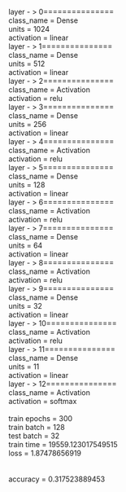 layer - > 0===============<br>class_name = Dense<br>units = 1024<br>activation = linear<br>layer - > 1===============<br>class_name = Dense<br>units = 512<br>activation = linear<br>layer - > 2===============<br>class_name = Activation<br>activation = relu<br>layer - > 3===============<br>class_name = Dense<br>units = 256<br>activation = linear<br>layer - > 4===============<br>class_name = Activation<br>activation = relu<br>layer - > 5===============<br>class_name = Dense<br>units = 128<br>activation = linear<br>layer - > 6===============<br>class_name = Activation<br>activation = relu<br>layer - > 7===============<br>class_name = Dense<br>units = 64<br>activation = linear<br>layer - > 8===============<br>class_name = Activation<br>activation = relu<br>layer - > 9===============<br>class_name = Dense<br>units = 32<br>activation = linear<br>layer - > 10===============<br>class_name = Activation<br>activation = relu<br>layer - > 11===============<br>class_name = Dense<br>units = 11<br>activation = linear<br>layer - > 12===============<br>class_name = Activation<br>activation = softmax<br><br>train epochs = 300<br>train batch = 128<br>test batch = 32<br>train time = 19559.123017549515<br>loss = 1.87478656919<br><br><br>accuracy = 0.317523889453